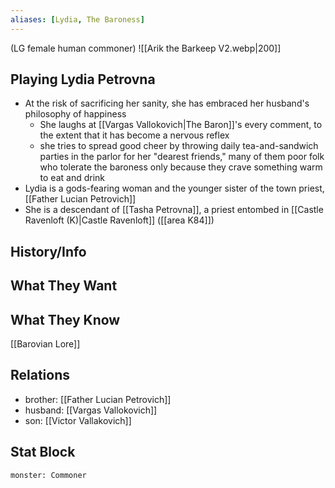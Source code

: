 ```yaml
---
aliases: [Lydia, The Baroness]
---
```

(LG female human commoner)
![[Arik the Barkeep V2.webp|200]]
## Playing Lydia Petrovna
- At the risk of sacrificing her sanity, she has embraced her husband's philosophy of happiness
	- She laughs at [[Vargas Vallokovich|The Baron]]'s every comment, to the extent that it has become a nervous reflex
	- she tries to spread good cheer by throwing daily tea-and-sandwich parties in the parlor for her "dearest friends," many of them poor folk who tolerate the baroness only because they crave something warm to eat and drink
- Lydia is a gods-fearing woman and the younger sister of the town priest, [[Father Lucian Petrovich]]
- She is a descendant of [[Tasha Petrovna]], a priest entombed in [[Castle Ravenloft (K)|Castle Ravenloft]] ([[area K84]])

## History/Info

## What They Want

## What They Know
[[Barovian Lore]]

## Relations
- brother: [[Father Lucian Petrovich]]
- husband: [[Vargas Vallokovich]]
- son: [[Victor Vallakovich]]

## Stat Block

```statblock
monster: Commoner
```

```dataviewjs
```
